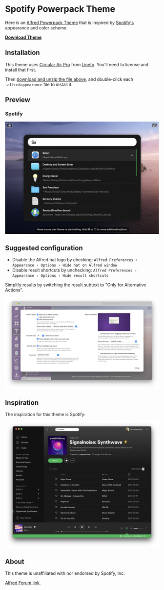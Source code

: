 # Spotify Powerpack Theme

Here is an [Alfred Powerpack Theme](https://www.alfredapp.com/help/appearance/) that is inspired by [Spotify's](https://www.spotify.com/) appearance and color scheme.

[**Download Theme**](https://github.com/chrismessina/alfred-theme-spotify/releases/latest)

## Installation

This theme uses [Circular Air Pro](https://lineto.com/typefaces/circular) from [Lineto](https://lineto.com/). You'll need to license and install that first.

Then [download and unzip the file above](https://github.com/chrismessina/alfred-theme-spotify/releases/latest), and double-click each `.alfredappearance` file to install it.

## Preview

### Spotify

[![Spotify - Alfred Theme Preview](./assets/spotify-preview.png)](./assets/spotify-preview.png)

## Suggested configuration

- Disable the Alfred hat logo by checking: `Alfred Preferences › Appearance › Options › Hide hat on Alfred window`
- Disable result shortcuts by unchecking: `Alfred Preferences › Appearance › Options › Hide result shortcuts`

Simplify results by switching the result subtext to "Only for Alternative Actions".

[![Alfred Appearance Options](./assets/alfred-appearance-options.png)](./assets/alfred-appearance-options.png)

## Inspiration

The inspiration for this theme is Spotify:

[![Spotify](./assets/spotify.png)](./assets/spotify.png)

## About

This theme is unaffiliated with nor endorsed by Spotify, Inc.

<a href="https://www.alfredforum.com/topic/16380-spotify-inspired-theme/">Alfred Forum link</a>.
